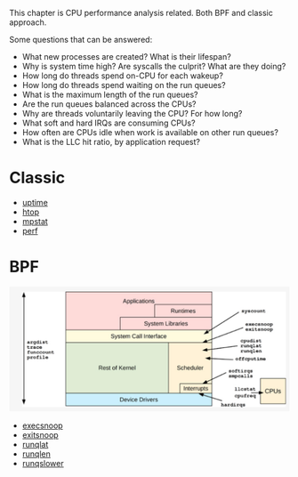 This chapter is CPU performance analysis related. Both BPF and classic approach.

Some questions that can be answered:
- What new processes are created? What is their lifespan?
- Why is system time high? Are syscalls the culprit? What are they doing?
- How long do threads spend on-CPU for each wakeup?
- How long do threads spend waiting on the run queues?
- What is the maximum length of the run queues?
- Are the run queues balanced across the CPUs?
- Why are threads voluntarily leaving the CPU? For how long?
- What soft and hard IRQs are consuming CPUs?
- How often are CPUs idle when work is available on other run queues?
- What is the LLC hit ratio, by application request?

# Classic

- [uptime](./../../../COMMANDS/UPTIME/index.md)
- [htop](./../../../COMMANDS/HTOP/index.md)
- [mpstat](./../../../COMMANDS/MPSTAT/index.md)
- [perf](./../../../COMMANDS/PERF/index.md)

# BPF

![](../images/bpf_004.jpg)

- [execsnoop](./../../../COMMANDS/EXECSNOOP/index.md)
- [exitsnoop](./../../../COMMANDS/EXITSNOOP/index.md)
- [runqlat](./../../../COMMANDS/RUNQLAT/index.md)
- [runqlen](./../../../COMMANDS/RUNQLEN/index.md)
- [runqslower](./../../../COMMANDS/RUNQSLOWER/index.md)
